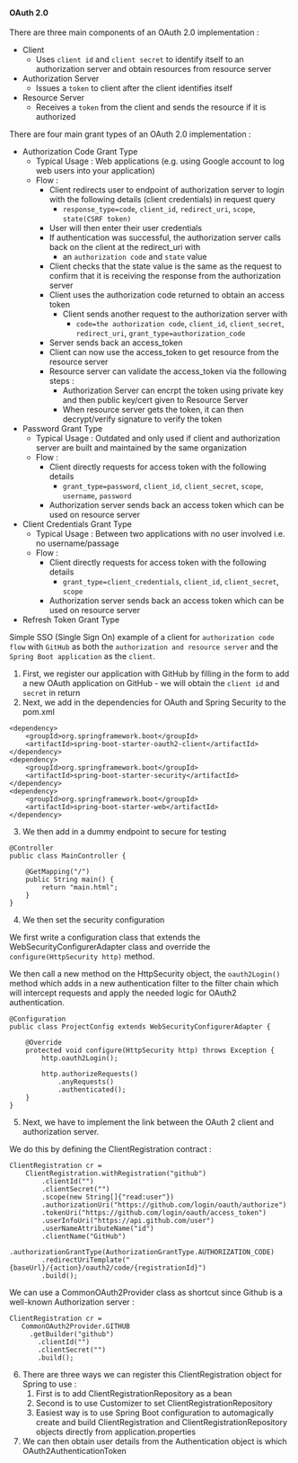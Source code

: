 #### OAuth 2.0

There are three main components of an OAuth 2.0 implementation :
- Client
	- Uses `client id` and `client secret` to identify itself to an authorization server and obtain resources from resource server
- Authorization Server
	- Issues a `token` to client after the client identifies itself
- Resource Server
	- Receives a `token` from the client and sends the resource if it is authorized

There are four main grant types of an OAuth 2.0 implementation :
- Authorization Code Grant Type
	- Typical Usage : Web applications (e.g. using Google account to log web users into your application)
	- Flow :
		- Client redirects user to endpoint of authorization server to login with the following details (client credentials) in request query
			- `response_type=code`, `client_id`, `redirect_uri`, `scope`, `state(CSRF token)`
		- User will then enter their user credentials
		- If authentication was successful, the authorization server calls back on the client at the redirect_uri with
			- an `authorization code` and `state` value
		- Client checks that the state value is the same as the request to confirm that it is receiving the response from the authorization server
		- Client uses the authorization code returned to obtain an access token
			- Client sends another request to the authorization server with
				- `code=the authorization code`, `client_id`, `client_secret`, `redirect_uri`, `grant_type=authorization_code`
		- Server sends back an access_token
		- Client can now use the access_token to get resource from the resource server
		- Resource server can validate the access_token via the following steps :
			- Authorization Server can encrpt the token using private key and then public key/cert given to Resource Server
			- When resource server gets the token, it can then decrypt/verify signature to verify the token
- Password Grant Type
	- Typical Usage : Outdated and only used if client and authorization server are built and maintained by the same organization
	- Flow :
		- Client directly requests for access token with the following details
			- `grant_type=password`, `client_id`, `client_secret`, `scope`, `username`, `password`
		- Authorization server sends back an access token which can be used on resource server
- Client Credentials Grant Type
	- Typical Usage : Between two applications with no user involved i.e. no username/passage
	- Flow :
		- Client directly requests for access token with the following details
			- `grant_type=client_credentials`, `client_id`,  `client_secret`, `scope`
		- Authorization server sends back an access token which can be used on resource server
- Refresh Token Grant Type

Simple SSO (Single Sign On) example of a client for `authorization code flow` with `GitHub` as both the `authorization and resource server` and the `Spring Boot application` as the `client`.

1. First, we register our application with GitHub by filling in the form to add a new OAuth application on GitHub - we will obtain the `client id` and `secret` in return
2. Next, we add in the dependencies for OAuth and Spring Security to the pom.xml

```
<dependency>
	<groupId>org.springframework.boot</groupId>
	<artifactId>spring-boot-starter-oauth2-client</artifactId>
</dependency>
<dependency>
	<groupId>org.springframework.boot</groupId>
	<artifactId>spring-boot-starter-security</artifactId>
</dependency>
<dependency>
	<groupId>org.springframework.boot</groupId>
	<artifactId>spring-boot-starter-web</artifactId>
</dependency>
```

3. We then add in a dummy endpoint to secure for testing

```
@Controller
public class MainController {

	@GetMapping("/")
	public String main() {
		return "main.html";
	}
}
```

4. We then set the security configuration

We first write a configuration class that extends the WebSecurityConfigurerAdapter class and override the `configure(HttpSecurity http)` method.

We then call a new method on the HttpSecurity object, the `oauth2Login()` method which adds in a new authentication filter to the filter chain which will intercept requests and apply the needed logic for OAuth2 authentication.

```
@Configuration
public class ProjectConfig extends WebSecurityConfigurerAdapter {

	@Override
	protected void configure(HttpSecurity http) throws Exception {
		http.oauth2Login();

		http.authorizeRequests()
			.anyRequests()
			.authenticated();
	}
}
```

5. Next, we have to implement the link between the OAuth 2 client and authorization server. 

We do this by defining the ClientRegistration contract :

```
ClientRegistration cr =
	ClientRegistration.withRegistration("github")
		.clientId("")
		.clientSecret("")
		.scope(new String[]{"read:user"})
	    .authorizationUri("https://github.com/login/oauth/authorize")
		.tokenUri("https://github.com/login/oauth/access_token")
		.userInfoUri("https://api.github.com/user")
		.userNameAttributeName("id")
		.clientName("GitHub")
		.authorizationGrantType(AuthorizationGrantType.AUTHORIZATION_CODE)
		.redirectUriTemplate("{baseUrl}/{action}/oauth2/code/{registrationId}")
		.build();
```

We can use a CommonOAuth2Provider class as shortcut since Github is a well-known Authorization server :

```
ClientRegistration cr = 
   CommonOAuth2Provider.GITHUB
     .getBuilder("github")
       .clientId("")
       .clientSecret("")
       .build();  
```

6. There are three ways we can register this ClientRegistration object for Spring to use :
	1. First is to add ClientRegistrationRepository as a bean
	2. Second is to use Customizer to set ClientRegistrationRepository
	3. Easiest way is to use Spring Boot configuration to automagically create and build ClientRegistration and ClientRegistrationRepository objects directly from application.properties
7. We can then obtain user details from the Authentication object is which OAuth2AuthenticationToken